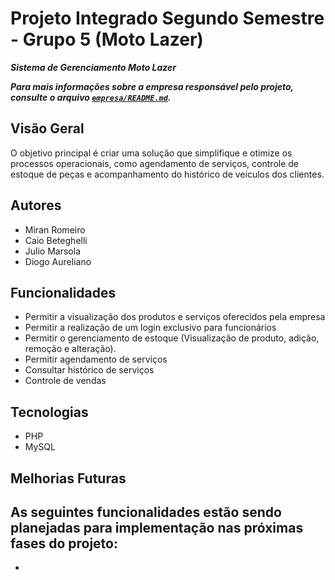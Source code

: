# Projeto Integrado Segundo Semestre - Grupo 5 (Moto Lazer)

_**Sistema de Gerenciamento Moto Lazer**_

_**Para mais informações sobre a empresa responsável pelo projeto, consulte o arquivo [`empresa/README.md`](empresa/README.md).**_

## Visão Geral
O objetivo principal é criar uma solução que simplifique e otimize os processos operacionais, como agendamento de serviços, controle de estoque de peças  e acompanhamento do histórico de veículos dos clientes.

## Autores
- Miran Romeiro
- Caio Beteghelli
- Julio Marsola
- Diogo Aureliano

## Funcionalidades
- Permitir a visualização dos produtos e serviços oferecidos pela empresa
- Permitir a realização de um login exclusivo para funcionários
- Permitir o gerenciamento de estoque (Visualização de produto, adição, remoção e alteração).
- Permitir agendamento de serviços
- Consultar histórico de serviços
- Controle de vendas

## Tecnologias
- PHP
- MySQL

## Melhorias Futuras
As seguintes funcionalidades estão sendo planejadas para implementação nas próximas fases do projeto:
- 
- 



